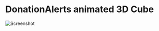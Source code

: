 # DonationAlerts animated 3D Cube  

![Screenshot](https://user-images.githubusercontent.com/37951044/214100304-7773e7d6-51f6-4b77-8f58-876e92b6c1a0.png)  
